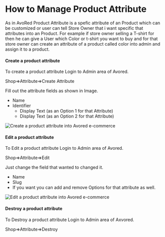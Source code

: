 # How to Manage Product Attribute

As in AvoRed Product Attribute is a spefic attribute of an Product which can be customized or user can tell Store Owner that i want specific that attributes into an Product. For example if store owner selling a T-shirt for then he can give a User which Color or t-shirt you want to buy and for that store owner can create an attribute of a product called color into admin and assign it to a product. 


#### Create a product attribute

To create a product attribute Login to Admin area of Avored.

Shop=>Attribute=>Create Attribute

Fill out the attribute fields as shown in Image.
 - Name
 - Identifier
   - Display Text (as an Option 1 for that Attribute)
   - Display Text (as an Option 2 for that Attribute)

<img  class="img-fluid img-thumbnail" alt="Create a product attribute into Avored e-commerce" src="https://user-images.githubusercontent.com/4218702/41814909-47327ece-77af-11e8-8b69-1a17c2d8a7af.png">


#### Edit a product attribute

To Edit a product attribute Login to Admin area of Avored.

Shop=>Attribute=>Edit

Just change the field that wanted to changed it.
 - Name
 - Slug
 - If you want you can add and remove Options for that attribute as well.
 
<img class="img-fluid img-thumbnail" alt="Edit a product attribute into Avored e-commerce" src="https://user-images.githubusercontent.com/4218702/41814909-47327ece-77af-11e8-8b69-1a17c2d8a7af.png">


#### Destroy a product attribute

To Destroy a product attribute Login to Admin area of Axvored.

Shop=>Attribute=>Destroy
